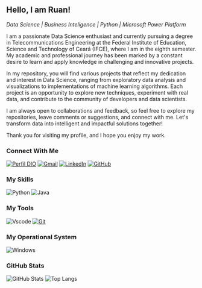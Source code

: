 ## Hello, I am Ruan!

*_Data Science | Business Inteligence | Python | Microsoft Power Platform_*

I am a passionate Data Science enthusiast and currently pursuing a degree in Telecommunications Engineering at the Federal Institute of Education, Science and Technology of Ceará (IFCE), where I am in the eighth semester. My academic and professional journey has been marked by a constant desire to learn and apply knowledge in challenging and innovative projects.

In my repository, you will find various projects that reflect my dedication and interest in Data Science, ranging from exploratory data analysis and visualizations to implementations of machine learning algorithms. Each project is an opportunity to explore new techniques, experiment with real data, and contribute to the community of developers and data scientists.

I am always open to collaborations and feedback, so feel free to explore my repositories, leave comments or suggestions, and connect with me. Let's transform data into intelligent and impactful solutions together!

Thank you for visiting my profile, and I hope you enjoy my work.

### Connect With Me

[![Perfil DIO](https://img.shields.io/badge/-Meu%20Perfil%20na%20DIO-30A3DC?style=for-the-badge)](https://web.dio.me/users/ruancaxile)
[![Gmail](https://img.shields.io/badge/Gmail-333333?style=for-the-badge&logo=gmail&logoColor=red)](mailto:ruancaxile@gmail.com)
[![LinkedIn](https://img.shields.io/badge/LinkedIn-0077B5?style=for-the-badge&logo=linkedin&logoColor=white)](https://www.linkedin.com/in/ruan-carlos-3658561ba/)
[![GitHub](https://img.shields.io/badge/GitHub-000?style=for-the-badge&logo=github&logoColor=30A3DC)](https://github.com/RuanCaxile)

### My Skills

![Python](https://img.shields.io/badge/python-3670A0?style=for-the-badge&logo=python&logoColor=ffdd54)
![Java](https://img.shields.io/badge/java-%23ED8B00.svg?style=for-the-badge&logo=openjdk&logoColor=white)

### My Tools
 
![Vscode](https://img.shields.io/badge/Vscode-007ACC?style=for-the-badge&logo=visual-studio-code&logoColor=white)
[![Git](https://img.shields.io/badge/Git-000?style=for-the-badge&logo=git&logoColor=E94D5F)](https://git-scm.com/doc)

### My Operational System

![Windows](https://img.shields.io/badge/Windows-000?style=for-the-badge&logo=windows&logoColor=2CA5E0)

### GitHub Stats

![GitHub Stats](https://github-readme-stats.vercel.app/api?username=RuanCaxile&theme=transparent&bg_color=000&border_color=30A3DC&show_icons=true&icon_color=30A3DC&title_color=E94D5F&text_color=FFF)
![Top Langs](https://github-readme-stats-git-masterrstaa-rickstaa.vercel.app/api/top-langs/?username=RuanCaxile&layout=compact&bg_color=000&border_color=30A3DC&title_color=E94D5F&text_color=FFF)
